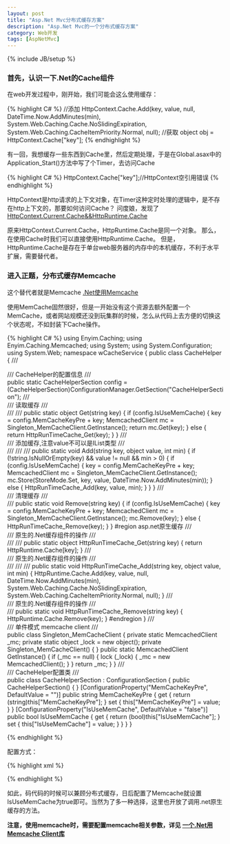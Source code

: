 ```yaml
---
layout: post
title: "Asp.Net Mvc分布式缓存方案"
description: "Asp.Net Mvc的一个分布式缓存方案"
category: Web开发
tags: [AspNetMvc]
---
```

{% include JB/setup %}

### 首先，认识一下.Net的Cache组件
在web开发过程中，刚开始，我们可能会这么使用缓存：

{% highlight C# %}
//添加
HttpContext.Cache.Add(key,
                     value,
                     null,
                     DateTime.Now.AddMinutes(min),
                     System.Web.Caching.Cache.NoSlidingExpiration,
                     System.Web.Caching.CacheItemPriority.Normal, null);
//获取
object obj = HttpContext.Cache["key"]; 
{% endhighlight %}

有一回，我想缓存一些东西到Cache里，然后定期处理，于是在Global.asax中的Application_Start()方法中写了个Timer，去访问Cache

{% highlight C# %}
HttpContext.Cache["key"];//HttpContext空引用错误
{% endhighlight %}

HttpContext是http请求的上下文对象，在Timer这种定时处理的逻辑中，是不存在http上下文的，那要如何访问Cache？
问度娘，发现了[HttpContext.Current.Cache&&HttpRuntime.Cache](http://www.cnblogs.com/McJeremy/archive/2008/12/01/1344660.html)

原来HttpContext.Current.Cache，HttpRuntime.Cache是同一个对象。 
那么，在使用Cache时我们可以直接使用HttpRuntime.Cache。 
但是，HttpRuntime.Cache是存在于单台web服务器的内存中的本机缓存，不利于水平扩展，需要替代者。

### 进入正题，分布式缓存Memcache

这个替代者就是Memcache
[.Net使用Memcache](/web开发/2014/02/19/memcache-client-for-dotnet/)

使用MemCache固然很好，但是一开始没有这个资源去额外配置一个MemCache，或者网站规模还没到玩集群的时候，怎么从代码上去方便的切换这个状态呢，不如封装下Cache操作。

{% highlight C# %}
using Enyim.Caching;
using Enyim.Caching.Memcached;
using System;
using System.Configuration;
using System.Web;
namespace wCacheService
{
    public class CacheHelper
    {
        /// <summary>
        /// CacheHelper的配置信息
        /// </summary>
        public static CacheHelperSection config = (CacheHelperSection)ConfigurationManager.GetSection("CacheHelperSection");
        /// <summary>
        /// 读取缓存
        /// </summary>
        /// <param name="key"></param>
        /// <returns></returns>
        public static object Get(string key)
        {
            if (config.IsUseMemCache)
            {
                key = config.MemCacheKeyPre + key;
                MemcachedClient mc = Singleton_MemCacheClient.GetInstance();
                return mc.Get(key);
            }
            else
            {
                return HttpRunTimeCache_Get(key);
            }
        }
        /// <summary>
        /// 添加缓存,注意value不可以是IList类型
        /// </summary>
        /// <param name="key"></param>
        /// <param name="value"></param>
        /// <param name="min"></param>
        public static void Add(string key, object value, int min)
        {
            if (!string.IsNullOrEmpty(key) && value != null && min > 0)
            {
                if (config.IsUseMemCache)
                {
                    key = config.MemCacheKeyPre + key;
                    MemcachedClient mc = Singleton_MemCacheClient.GetInstance();
                    mc.Store(StoreMode.Set, key, value, DateTime.Now.AddMinutes(min));
                }
                else
                {
                    HttpRunTimeCache_Add(key, value, min);
                }
            }
        }
        /// <summary>
        /// 清理缓存
        /// </summary>
        /// <param name="key"></param>
        public static void Remove(string key)
        {
            if (config.IsUseMemCache)
            {
                key = config.MemCacheKeyPre + key;
                MemcachedClient mc = Singleton_MemCacheClient.GetInstance();
                mc.Remove(key);
            }
            else
            {
                HttpRunTimeCache_Remove(key);
            }
        }
        #region asp.net原生缓存
        /// <summary>
        /// 原生的.Net缓存组件的操作
        /// </summary>
        /// <param name="key"></param>
        /// <returns></returns>
        public static object HttpRunTimeCache_Get(string key)
        {
            return HttpRuntime.Cache[key];
        }
        /// <summary>
        /// 原生的.Net缓存组件的操作
        /// </summary>
        /// <param name="key"></param>
        /// <param name="value"></param>
        /// <param name="min"></param>
        public static void HttpRunTimeCache_Add(string key, object value, int min)
        {
            HttpRuntime.Cache.Add(key,
                             value,
                             null,
                             DateTime.Now.AddMinutes(min),
                             System.Web.Caching.Cache.NoSlidingExpiration,
                             System.Web.Caching.CacheItemPriority.Normal, null);
        }
        /// <summary>
        /// 原生的.Net缓存组件的操作
        /// </summary>
        /// <param name="key"></param>
        public static void HttpRunTimeCache_Remove(string key)
        {
            HttpRuntime.Cache.Remove(key);
        }
        #endregion
    }
    /// <summary>
    /// 单件模式 memcache client
    /// </summary>
    public class Singleton_MemCacheClient
    {
        private static MemcachedClient _mc;
        private static object _lock = new object();
        private Singleton_MemCacheClient() { }
        public static MemcachedClient GetInstance()
        {
            if (_mc == null)
            {
                lock (_lock)
                {
                    _mc = new MemcachedClient();
                }
            }
            return _mc;
        }
    }
    /// <summary>
    /// CacheHelper配置类
    /// </summary>
    public class CacheHelperSection : ConfigurationSection
    {
        public CacheHelperSection() { }
        [ConfigurationProperty("MemCacheKeyPre", DefaultValue = "")]
        public string MemCacheKeyPre
        {
            get
            {
                return (string)this["MemCacheKeyPre"];
            }
            set
            {
                this["MemCacheKeyPre"] = value;
            }
        }
        [ConfigurationProperty("IsUseMemCache", DefaultValue = "false")]
        public bool IsUseMemCache
        {
            get
            {
                return (bool)this["IsUseMemCache"];
            }
            set
            {
                this["IsUseMemCache"] = value;
            }
        }
    }
}

{% endhighlight %}

配置方式：

{% highlight xml %}
 <configSections>
    <section name="CacheHelperSection" type="wCacheService.CacheHelper,wCacheService, Version=1.0.0.0, Culture=neutral, PublicKeyToken=null"/>
  </configSections>
  <CacheHelperSection MemCacheKeyPre="" IsUseMemCache="false" />
{% endhighlight %}

如此，码代码的时候可以兼顾分布式缓存，日后配置了Memcache就设置IsUseMemCache为true即可。当然为了多一种选择，这里也开放了调用.net原生缓存的方法。 

__注意，使用memcache时，需要配置memcache相关参数，详见 [一个.Net用Memcache Client库](/web开发/2014/02/19/memcache-client-for-dotnet/)__

